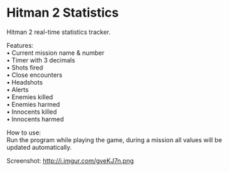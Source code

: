Hitman 2 Statistics
============

Hitman 2 real-time statistics tracker.

Features:<br>
 • Current mission name & number<br>
 • Timer with 3 decimals<br>
 • Shots fired<br>
 • Close encounters<br>
 • Headshots<br>
 • Alerts<br>
 • Enemies killed<br>
 • Enemies harmed<br>
 • Innocents killed<br>
 • Innocents harmed

How to use:<br>
  Run the program while playing the game, during a mission all values will be updated automatically.

Screenshot: http://i.imgur.com/gveKJ7n.png
